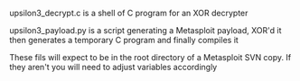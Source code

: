 upsilon3_decrypt.c is a shell of C program for an XOR decrypter

upsilon3_payload.py is a script generating a Metasploit payload, XOR'd it then
generates a temporary C program and finally compiles it

These fils will expect to be in the root directory of a Metasploit SVN copy. If they
aren't you will need to adjust variables accordingly

